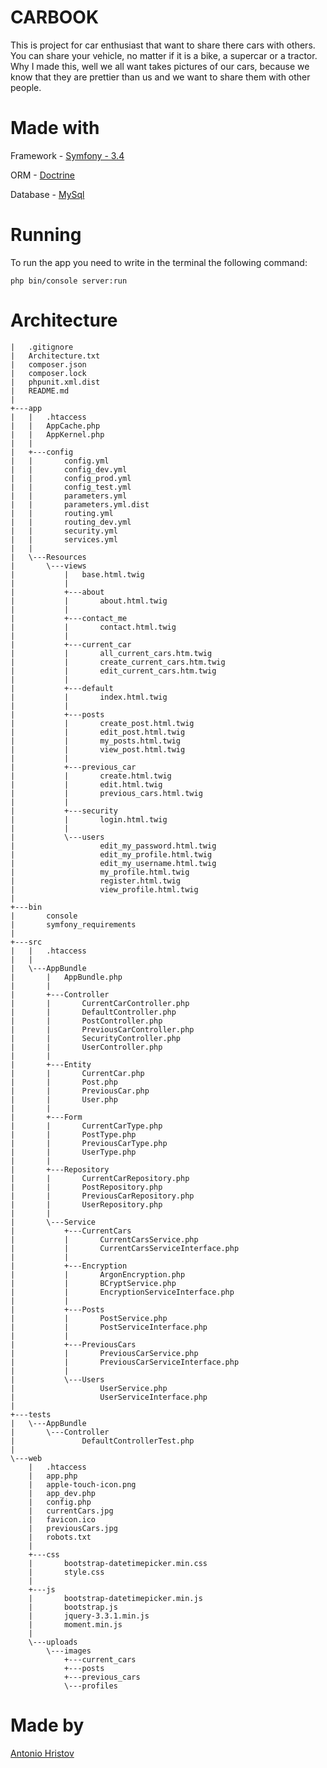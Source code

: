 CARBOOK
=========

This is project for car enthusiast that want to share there cars with others.
You can share your vehicle, no matter if it is a bike, 
a supercar or a tractor.
Why I made this, well we all want takes pictures of our cars,
because we know that they are prettier than us 
and we want to share them with other people.

Made with
=========
Framework - [Symfony - 3.4](https://symfony.com/)

ORM - [Doctrine](https://www.doctrine-project.org/) 

Database - [MySql](https://www.mysql.com/)

Running
=======
To run the app you need to write in the terminal the following command:

```php bin/console server:run```

Architecture
============
```
|   .gitignore
|   Architecture.txt
|   composer.json
|   composer.lock
|   phpunit.xml.dist
|   README.md
|   
+---app
|   |   .htaccess
|   |   AppCache.php
|   |   AppKernel.php
|   |   
|   +---config
|   |       config.yml
|   |       config_dev.yml
|   |       config_prod.yml
|   |       config_test.yml
|   |       parameters.yml
|   |       parameters.yml.dist
|   |       routing.yml
|   |       routing_dev.yml
|   |       security.yml
|   |       services.yml
|   |       
|   \---Resources
|       \---views
|           |   base.html.twig
|           |   
|           +---about
|           |       about.html.twig
|           |       
|           +---contact_me
|           |       contact.html.twig
|           |       
|           +---current_car
|           |       all_current_cars.htm.twig
|           |       create_current_cars.htm.twig
|           |       edit_current_cars.htm.twig
|           |       
|           +---default
|           |       index.html.twig
|           |       
|           +---posts
|           |       create_post.html.twig
|           |       edit_post.html.twig
|           |       my_posts.html.twig
|           |       view_post.html.twig
|           |       
|           +---previous_car
|           |       create.html.twig
|           |       edit.html.twig
|           |       previous_cars.html.twig
|           |       
|           +---security
|           |       login.html.twig
|           |       
|           \---users
|                   edit_my_password.html.twig
|                   edit_my_profile.html.twig
|                   edit_my_username.html.twig
|                   my_profile.html.twig
|                   register.html.twig
|                   view_profile.html.twig
|                   
+---bin
|       console
|       symfony_requirements
|       
+---src
|   |   .htaccess
|   |   
|   \---AppBundle
|       |   AppBundle.php
|       |   
|       +---Controller
|       |       CurrentCarController.php
|       |       DefaultController.php
|       |       PostController.php
|       |       PreviousCarController.php
|       |       SecurityController.php
|       |       UserController.php
|       |       
|       +---Entity
|       |       CurrentCar.php
|       |       Post.php
|       |       PreviousCar.php
|       |       User.php
|       |       
|       +---Form
|       |       CurrentCarType.php
|       |       PostType.php
|       |       PreviousCarType.php
|       |       UserType.php
|       |       
|       +---Repository
|       |       CurrentCarRepository.php
|       |       PostRepository.php
|       |       PreviousCarRepository.php
|       |       UserRepository.php
|       |       
|       \---Service
|           +---CurrentCars
|           |       CurrentCarsService.php
|           |       CurrentCarsServiceInterface.php
|           |       
|           +---Encryption
|           |       ArgonEncryption.php
|           |       BCryptService.php
|           |       EncryptionServiceInterface.php
|           |       
|           +---Posts
|           |       PostService.php
|           |       PostServiceInterface.php
|           |       
|           +---PreviousCars
|           |       PreviousCarService.php
|           |       PreviousCarServiceInterface.php
|           |       
|           \---Users
|                   UserService.php
|                   UserServiceInterface.php
|                   
+---tests
|   \---AppBundle
|       \---Controller
|               DefaultControllerTest.php
|               
\---web
    |   .htaccess
    |   app.php
    |   apple-touch-icon.png
    |   app_dev.php
    |   config.php
    |   currentCars.jpg
    |   favicon.ico
    |   previousCars.jpg
    |   robots.txt
    |   
    +---css
    |       bootstrap-datetimepicker.min.css
    |       style.css
    |       
    +---js
    |       bootstrap-datetimepicker.min.js
    |       bootstrap.js
    |       jquery-3.3.1.min.js
    |       moment.min.js
    |       
    \---uploads
        \---images
            +---current_cars    
            +---posts    
            +---previous_cars 
            \---profiles
```

Made by
=======
[Antonio Hristov](https://github.com/tonyhristov)
